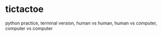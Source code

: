 # tictactoe
python practice, terminal version, human vs human, human vs computer, computer vs computer
